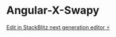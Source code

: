 # Angular-X-Swapy

[Edit in StackBlitz next generation editor ⚡️](https://stackblitz.com/~/github.com/jingwei950/Angular-X-Swapy)